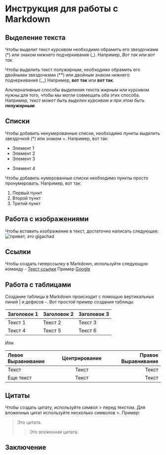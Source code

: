 # Инструкция для работы с Markdown

## Выделение текста

Чтобы выделит текст курсивом необходимо обрамить его звездочками (*) или знаком нижнего подчеркивания (_). Например, *Вот так* или _вот так_. 

Чтобы выделить текст полужирным, необходимо обрамить его двойными звездочками (**) или двойным знаком нижнего подчеркивания (__) Например, **вот так** или __вот так__. 

Альтернативные способы выделения текста жирным или курсивом нужны  для того, чтобы мы могли совмещать оба этих способа.  Например, _текст может быть выделен курсивом и при этом быть **полужирным**_.   

## Списки

Чтобы добавить ненумерованные списки, необходимо пункты выделить звездочкой (*) или знаком +. Например, вот так:
* Элемент 1
* Элемент 2
* Элемент 3
+ Элемент 4

Чтобы добавить нумерованные списки необходимо пункты просто пронумеровать. Например, вот так: 
1. Первый пункт
2. Второй пункт
3. Третий пункт


## Работа с изображениями

Чтобы вставить изображение в текст, достаточно написать следующее:
![привет, это gigachad](gigachad.jpg)

## Ссылки

Чтобы создать гиперссылку в Markdown, используйте следующую команду - [Текст ссылки](URL "Необязательный заголовок")
Пример [Google](https://www.google.com "Поисковая система Google")


## Работа с таблицами

Создание таблицы в Markdown происходит с помощью вертикальных линий | и дефисов -. Вот простой пример создания таблицы:

| Заголовок 1 | Заголовок 2 | Заголовок 3 |
|-------------|-------------|-------------|
| Текст 1     | Текст 2     | Текст 3     |
| Текст 4     | Текст 5     | Текст 6     |

Или 

| Левое Выравнивание | Центрирование | Правое Выравнивание |
|:-------------------|:-------------:|---------------------:|
| Текст              |    Текст      |                Текст |
| Еще текст          |    Текст      |                Текст |



## Цитаты

Чтобы создать цитату, используйте символ > перед текстом. Для вложенных цитат используйте несколько символов >.
Пример: 
> Это цитата.
>> Это вложенная цитата.


## Заключение
